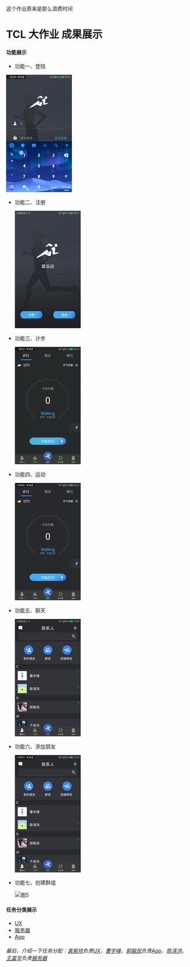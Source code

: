 
这个作业原来是那么浪费时间  

# TCL 大作业 成果展示  
#### 功能展示  

* 功能一、登陆  

 ![图1](https://github.com/afshare/homework1/blob/master/otherFiles/SignIn.gif?raw=true)  

* 功能二、注册  

  ![图2](https://github.com/afshare/homework1/blob/master/otherFiles/SignUp.gif?raw=true)   

* 功能三、计步  

  ![图3](https://github.com/afshare/homework1/blob/master/otherFiles/CountSteps.gif?raw=true)  

* 功能四、运动  

  ![图4](https://github.com/afshare/homework1/blob/master/otherFiles/SportWalk.gif?raw=true)  

* 功能五、聊天  

  ![图5](https://github.com/afshare/homework1/blob/master/otherFiles/Chat.gif?raw=true)  

* 功能六、添加朋友  

  ![图6](https://github.com/afshare/homework1/blob/master/otherFiles/AddLinkma.gif?raw=true)  

* 功能七、创建群组  

  ![图5](https://github.com/afshare/homework1/blob/master/otherFiles/CreatGroup.gif?raw=true)  

#### 任务分类展示  
* [UX]()  
* [服务器](Server/README.md)  
* [App]()  

###### 最后，介绍一下任务分配：[袁紫玲]()负责[UX]()，[曹宇峰]()、[郭毅民]()负责[App]()，[陈泽洪]()、[王富华]()负责[服务器]()  
